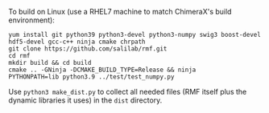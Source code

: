 To build on Linux (use a RHEL7 machine to match ChimeraX's build environment):

```
yum install git python39 python3-devel python3-numpy swig3 boost-devel hdf5-devel gcc-c++ ninja cmake chrpath
git clone https://github.com/salilab/rmf.git
cd rmf
mkdir build && cd build
cmake .. -GNinja -DCMAKE_BUILD_TYPE=Release && ninja
PYTHONPATH=lib python3.9 ../test/test_numpy.py
```

Use `python3 make_dist.py` to collect all needed files (RMF itself plus
the dynamic libraries it uses) in the `dist` directory.
